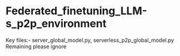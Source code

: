 # Federated_finetuning_LLM-s_p2p_environment
Key files:- server_global_model.py, serverless_p2p_global_model.py
Remaining please ignore
